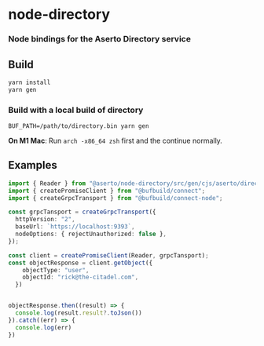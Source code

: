 # node-directory

### Node bindings for the Aserto Directory service

## Build

```sh
yarn install
yarn gen
```
### Build with a local build of directory
```
BUF_PATH=/path/to/directory.bin yarn gen
```

**On M1 Mac**: Run `arch -x86_64 zsh` first and the continue normally.


## Examples

```typescript
import { Reader } from "@aserto/node-directory/src/gen/cjs/aserto/directory/reader/v3/reader_connect";
import { createPromiseClient } from "@bufbuild/connect";
import { createGrpcTransport } from "@bufbuild/connect-node";

const grpcTansport = createGrpcTransport({
  httpVersion: "2",
  baseUrl: `https://localhost:9393`,
  nodeOptions: { rejectUnauthorized: false },
});

const client = createPromiseClient(Reader, grpcTansport);
const objectResponse = client.getObject({
    objectType: "user",
    objectId: "rick@the-citadel.com",
  })


objectResponse.then((result) => {
  console.log(result.result?.toJson())
}).catch((err) => {
  console.log(err)
})
```

